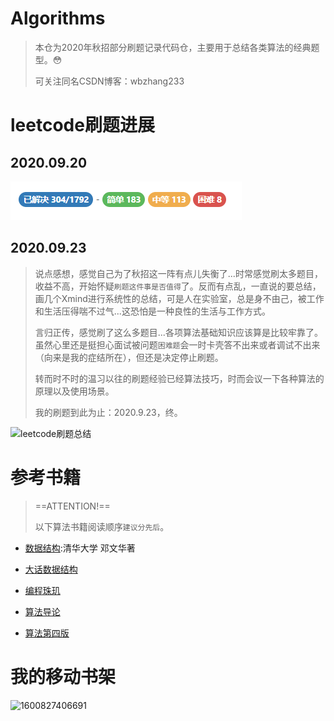 # Algorithms
> 本仓为2020年秋招部分刷题记录代码仓，主要用于总结各类算法的经典题型。:flushed:
>
> 可关注同名CSDN博客：wbzhang233



# leetcode刷题进展

## 2020.09.20

![1600505907841](./images/README/1600505907841.png)



## 2020.09.23

> 说点感想，感觉自己为了秋招这一阵有点儿失衡了...时常感觉刷太多题目，收益不高，开始怀疑`刷题这件事是否值得`了。反而有点乱，一直说的要总结，画几个Xmind进行系统性的总结，可是人在实验室，总是身不由己，被工作和生活压得喘不过气...这恐怕是一种良性的生活与工作方式。
>
> 言归正传，感觉刷了这么多题目...各项算法基础知识应该算是比较牢靠了。虽然心里还是挺担心面试被问题`困难题`会一时卡壳答不出来或者调试不出来（向来是我的症结所在），但还是决定停止刷题。
>
> 转而时不时的温习以往的刷题经验已经算法技巧，时而会议一下各种算法的原理以及使用场景。
>
> 我的刷题到此为止：2020.9.23，终。

![leetcode刷题总结](./images/README/leetcode刷题总结.png)





# 参考书籍

> ==ATTENTION!==
>
> 以下算法书籍阅读顺序`建议分先后`。

- [数据结构]():清华大学 邓文华著
- [大话数据结构]()

- [编程珠玑]()
- [算法导论]()
- [算法第四版]()



# 我的移动书架

![1600827406691](./images/README/1600827406691.png)
